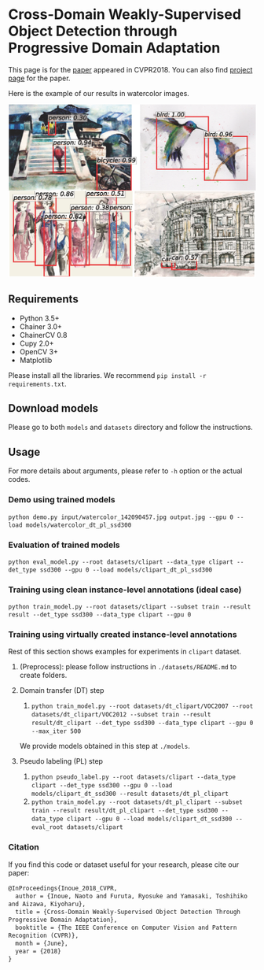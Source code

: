 # Cross-Domain Weakly-Supervised Object Detection through Progressive Domain Adaptation 

This page is for the [paper](http://openaccess.thecvf.com/content_cvpr_2018/html/Inoue_Cross-Domain_Weakly-Supervised_Object_CVPR_2018_paper.html) appeared in CVPR2018.
You can also find [project page](https://naoto0804.github.io/cross_domain_detection/) for the paper.

Here is the example of our results in watercolor images.

![fig](dets_watercolor.png)

## Requirements
- Python 3.5+
- Chainer 3.0+
- ChainerCV 0.8
- Cupy 2.0+
- OpenCV 3+
- Matplotlib

Please install all the libraries. We recommend `pip install -r requirements.txt`.

## Download models
Please go to both `models` and `datasets` directory and follow the instructions.

## Usage
For more details about arguments, please refer to `-h` option or the actual codes.

### Demo using trained models
```
python demo.py input/watercolor_142090457.jpg output.jpg --gpu 0 --load models/watercolor_dt_pl_ssd300
```

### Evaluation of trained models
```
python eval_model.py --root datasets/clipart --data_type clipart --det_type ssd300 --gpu 0 --load models/clipart_dt_pl_ssd300
```

### Training using clean instance-level annotations (ideal case)
```
python train_model.py --root datasets/clipart --subset train --result result --det_type ssd300 --data_type clipart --gpu 0
```

### Training using virtually created instance-level annotations

Rest of this section shows examples for experiments in `clipart` dataset.

1. (Preprocess): please follow instructions in `./datasets/README.md` to create folders.

2. Domain transfer (DT) step

    1. `python train_model.py --root datasets/dt_clipart/VOC2007 --root datasets/dt_clipart/VOC2012 --subset train --result result/dt_clipart --det_type ssd300 --data_type clipart --gpu 0 --max_iter 500`
    
    We provide models obtained in this step at `./models`.

3. Pseudo labeling (PL) step
    1. `python pseudo_label.py --root datasets/clipart --data_type clipart --det_type ssd300 --gpu 0 --load models/clipart_dt_ssd300 --result datasets/dt_pl_clipart`
    2. `python train_model.py --root datasets/dt_pl_clipart --subset train --result result/dt_pl_clipart --det_type ssd300 --data_type clipart --gpu 0 --load models/clipart_dt_ssd300 --eval_root datasets/clipart`

### Citation

If you find this code or dataset useful for your research, please cite our paper:

```
@InProceedings{Inoue_2018_CVPR,
  author = {Inoue, Naoto and Furuta, Ryosuke and Yamasaki, Toshihiko and Aizawa, Kiyoharu},
  title = {Cross-Domain Weakly-Supervised Object Detection Through Progressive Domain Adaptation},
  booktitle = {The IEEE Conference on Computer Vision and Pattern Recognition (CVPR)},
  month = {June},
  year = {2018}
}
```
